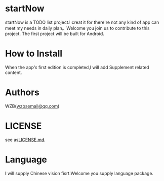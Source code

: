 # startNow
startNow is a TODO list project.I creat it for there're not any kind of app can meet my needs in daily plan。Welcome you join us to contribute to this project.
The first project will be built for Android.

# How to Install
When the app's first edition is completed,I will add Supplement related content.

# Authors
WZB(wzbsemail@qq.com)
# LICENSE
see as[LICENSE.md](LICENSE.md).
# Language
I will supply Chinese vision fisrt.Welcome you supply language package.
